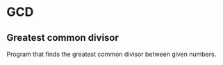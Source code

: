 # GCD
## Greatest common divisor
Program that finds the greatest common divisor between given numbers.
